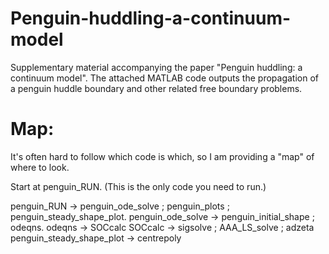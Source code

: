 # Penguin-huddling-a-continuum-model
Supplementary material accompanying the paper "Penguin huddling: a continuum model". The attached MATLAB code outputs the propagation of a penguin huddle boundary and other related free boundary problems.


# Map:
It's often hard to follow which code is which, so I am providing a "map" of where to look.

Start at penguin_RUN. 
(This is the only code you need to run.)

penguin_RUN -> penguin_ode_solve ; penguin_plots ; penguin_steady_shape_plot.
	penguin_ode_solve -> penguin_initial_shape ; odeqns.
		odeqns -> SOCcalc
			SOCcalc -> sigsolve ; AAA_LS_solve ; adzeta
	penguin_steady_shape_plot -> centrepoly
